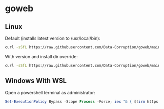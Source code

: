 # goweb

## Linux

Default (installs latest version to /usr/local/bin):
```sh
curl -sSfL https://raw.githubusercontent.com/Data-Corruption/goweb/main/scripts/install.sh | bash
```
With version and install dir override:
```sh
curl -sSfL https://raw.githubusercontent.com/Data-Corruption/goweb/main/scripts/install.sh | bash -s -- [VERSION] [INSTALL_DIR]
```

## Windows With WSL

Open a powershell terminal as administrator:
```powershell
Set-ExecutionPolicy Bypass -Scope Process -Force; iex "& { $(irm https://raw.githubusercontent.com/Data-Corruption/goweb/main/scripts/install.ps1) }"
```